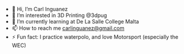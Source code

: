 - 👋 Hi, I’m Carl Inguanez
- 👀 I’m interested in 3D Printing @3dpug
- 🌱 I’m currently learning at De La Salle College Malta
- 📫 How to reach me carlinguanez@gmail.com
- ⚡ Fun fact: I practice waterpolo, and love Motorsport (especially the WEC)

<!---
3dpug/3dpug is a ✨ special ✨ repository because its `README.md` (this file) appears on your GitHub profile.
You can click the Preview link to take a look at your changes.
--->
